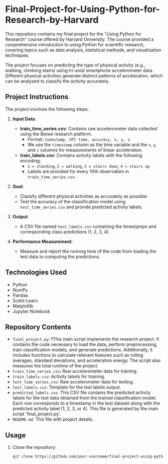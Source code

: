 # Final-Project-for-Using-Python-for-Research-by-Harvard
This repository contains my final project for the "Using Python for Research" course offered by Harvard University. The course provided a comprehensive introduction to using Python for scientific research, covering topics such as data analysis, statistical methods, and visualization techniques.

The project focuses on predicting the type of physical activity (e.g., walking, climbing stairs) using tri-axial smartphone accelerometer data. Different physical activities generate distinct patterns of acceleration, which can be analyzed to classify the activity accurately.

## Project Instructions

The project involves the following steps:

1. **Input Data**:
   - **train_time_series.csv**: Contains raw accelerometer data collected using the Beiwe research platform.
     - Format: `timestamp, UTC time, accuracy, x, y, z`
     - We use the `timestamp` column as the time variable and the `x`, `y`, and `z` columns for measurements of linear acceleration.
   - **train_labels.csv**: Contains activity labels with the following encoding:
     - `1 = standing`, `2 = walking`, `3 = stairs down`, `4 = stairs up`
     - Labels are provided for every 10th observation in `train_time_series.csv`.

2. **Goal**:
   - Classify different physical activities as accurately as possible.
   - Test the accuracy of the classification model using `test_time_series.csv` and provide predicted activity labels.

3. **Output**:
   - A CSV file named `test_labels.csv` containing the timestamps and corresponding class predictions (1, 2, 3, 4).

4. **Performance Measurement**:
   - Measure and report the running time of the code from loading the test data to computing the predictions.

## Technologies Used

- Python
- NumPy
- Pandas
- Scikit-Learn
- Matplotlib
- Jupyter Notebook

## Repository Contents

- `final_project.py`: fThis main script implements the research project. It contains the code necessary to load the data, perform preprocessing, train classification models, and generate predictions. Additionally, it includes functions to calculate relevant features such as rolling averages, standard deviations, and acceleration energy. The script also measures the total runtime of the project.
- `train_time_series.csv`: Raw accelerometer data for training.
- `train_labels.csv`: Activity labels for training.
- `test_time_series.csv`: Raw accelerometer data for testing.
- `test_labels.csv`: Template for the test labels output.
- `predicted_labels.csv`: This CSV file contains the predicted activity labels for the test data obtained from the trained classification model. Each row corresponds to a timestamp in the test dataset along with the predicted activity label (1, 2, 3, or 4). This file is generated by the main script 'final_project.py'.
- `README.md`: This file with project details.

## Usage

1. Clone the repository:
   ```bash
   git clone https://github.com/your-username/final-project-using-python-for-research.git
